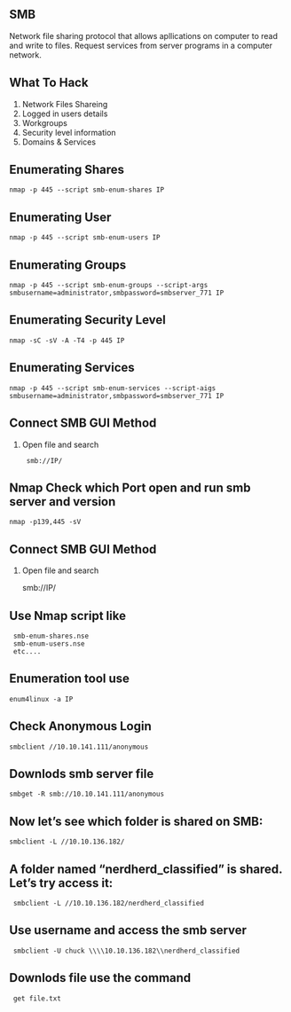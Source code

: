 ## SMB 

Network file sharing protocol that allows apllications on computer to read and write to files. Request services from server programs in a computer network.
  
## What To Hack 

1. Network Files Shareing
2. Logged in users details
3. Workgroups
4. Security level information
5. Domains & Services

## Enumerating Shares

    nmap -p 445 --script smb-enum-shares IP

## Enumerating User

    nmap -p 445 --script smb-enum-users IP
    
## Enumerating Groups

    nmap -p 445 --script smb-enum-groups --script-args smbusername=administrator,smbpassword=smbserver_771 IP

## Enumerating Security Level

    nmap -sC -sV -A -T4 -p 445 IP

## Enumerating Services

    nmap -p 445 --script smb-enum-services --script-aigs smbusername=administrator,smbpassword=smbserver_771 IP
## Connect SMB GUI Method 

1. Open file and search

        smb://IP/
    
## Nmap Check which Port open and run smb server and version 

    nmap -p139,445 -sV 
        
## Connect SMB GUI Method 

1. Open file and search

      smb://IP/

## Use Nmap script like

     smb-enum-shares.nse
     smb-enum-users.nse
     etc....

## Enumeration tool use 

    enum4linux -a IP


## Check Anonymous Login

    smbclient //10.10.141.111/anonymous
    
    
## Downlods smb server file 

    smbget -R smb://10.10.141.111/anonymous



## Now let’s see which folder is shared on SMB:

    smbclient -L //10.10.136.182/


## A folder named “nerdherd_classified” is shared. Let’s try access it:

     smbclient -L //10.10.136.182/nerdherd_classified


## Use username and access the smb server 

     smbclient -U chuck \\\\10.10.136.182\\nerdherd_classified


## Downlods file use the command 

     get file.txt
